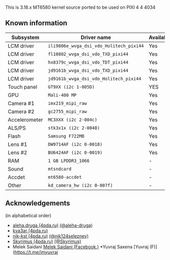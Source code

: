 This is 3.18.x MT6580 kernel source ported to be used on PIXI 4 4 4034

## Known information
| Subsystem | Driver name | Availability | Working |
|-----------|-------------|--------------|---------|
| LCM driver | `ili9806e_wvga_dsi_vdo_Holitech_pixi44` | Yes | Yes |
| LCM driver | `fl10802_wvga_dsi_vdo_TXD_pixi44` | Yes | Yes |
| LCM driver | `hx8379c_wvga_dsi_vdo_TDT_pixi44` | Yes | Yes |
| LCM driver | `jd9161b_wvga_dsi_vdo_TXD_pixi44` | Yes | Yes |
| LCM driver | `jd9161b_wvga_dsi_vdo_Holitech_pixi44` | Yes | Yes |
| Touch panel | `GT9XX (i2c 1-005D)` | YES |NO |
| GPU | `Mali-400 MP` | Yes | Yes |
| Camera #1 | `imx219_mipi_raw` | Yes | NO |
| Camera #2 | `gc2755_mipi_raw` | Yes | NO |
| Accelerometer | `MC3XXX (i2c 2-004c)` | Yes | NO |
| ALS/PS | `stk3x1x (i2c 2-0048)` | Yes | NO |
| Flash | `Samsung F722MB` | Yes | NO |
| Lens #1 | `DW9714AF (i2c 0-0018)` | Yes | NO |
| Lens #2 | `BU6424AF (i2c 0-0019)` | Yes | Unknow |
| RAM | `1 GB LPDDR3_1066` | - | Yes |
| Sound | `mtsndcard` | - | Yes |
| Accdet | `mt6580-accdet` | - | NO |
| Other | `kd_camera_hw (i2c 0-007f)` | - | NO |

## Acknowledgements

(in alphabetical order)
* [aleha.druga (4pda.ru)](https://4pda.ru/forum/index.php?showuser=3708916) [(@aleha-druga)](https://github.com/aleha-druga)
* [kva3ar (4pda.ru)](https://4pda.ru/forum/index.php?showuser=6751930)
* [nik-kst (4pda.ru)](https://4pda.ru/forum/index.php?showuser=4052130) [(@nik124seleznev)](https://github.com/nik124seleznev)
* [Skyrimus (4pda.ru)](https://4pda.ru/forum/index.php?showuser=3927665) [(@Skyrimus)](https://github.com/Skyrimus)
* Melek Saidani [Melek Saidani (Facebook.)](https://www.facebook.com/melek.saidani.12)
*Yuvraj Saxena [Yuvraj (F)](https://t.me/imyuvraj

